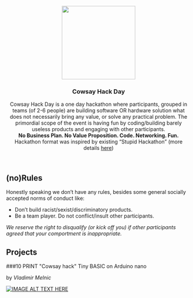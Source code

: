 <p align="center">
  <a href="https://www.facebook.com/events/352822025118549/">
    <img src="https://scontent-fra3-1.xx.fbcdn.net/v/t1.0-9/17426295_1894366747442390_3156411494003026437_n.png?oh=db198a069fab1c344e6cbf7eeb0671b0&oe=59504F4A" width=200 height=200>
  </a>

  <h3 align="center">Cowsay Hack Day</h3>
</p>
<p align="center">
Cowsay Hack Day is a one day hackathon where participants, grouped in teams (of 2-6 people) are building software OR hardware solution what does not necessarily bring any value, or solve any practical problem. The primordial scope of the event is having fun by coding/building barely useless products and engaging with other participants.
<br>
  <strong>No Business Plan. No Value Proposition. Code. Networking. Fun.</strong>

  <br>
  Hackathon format was inspired by existing “Stupid Hackathon” (more details <a href="http://www.stupidhackathon.com/">here</a>)
</p>


<br>

## (no)Rules
Honestly speaking we don’t have any rules, besides some general socially accepted norms of conduct like:
* Don’t build racist/sexist/discriminatory products.
* Be a team player. Do not conflict/insult other participants.

_We reserve the right to disqualify (or kick off you) if other participants agreed that your comportment is inappropriate._

## Projects

###10 PRINT "Cowsay hack"
Tiny BASIC on Arduino nano

by *Vladimir Melnic*

[![IMAGE ALT TEXT HERE](https://img.youtube.com/vi/bynCNhmGKwo/0.jpg)](https://www.youtube.com/watch?v=bynCNhmGKwo)
